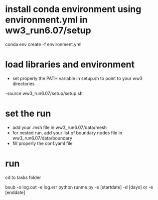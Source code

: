 # install conda environment using environment.yml in ww3_run6.07/setup

conda env create -f environment.yml

# load libraries and environment

- set properly the PATH variable in setup.sh to point to your ww3 directories

-source ww3_run6.07/setup/setup.sh

# set the run

- add your .msh file in ww3_run6.07/data/mesh
- for nested run, add your list of boundary nodes file in ww3_run6.07/data/boundary
- fill properly the conf.yaml file

# run

cd to tasks folder

bsub -o log.out -e log.err  python runme.py -s [startdate] -d [days] or -e [enddate]
